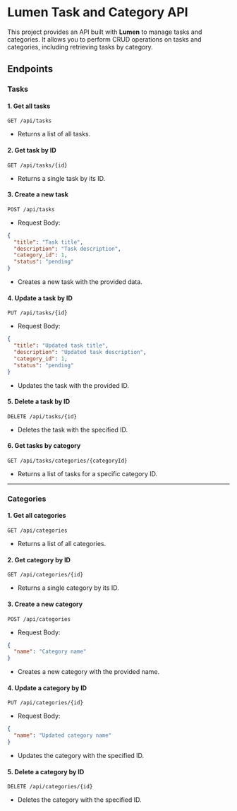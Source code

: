 
# Lumen Task and Category API

This project provides an API built with **Lumen** to manage tasks and categories. It allows you to perform CRUD operations on tasks and categories, including retrieving tasks by category.

## Endpoints

### Tasks

#### 1. Get all tasks
```http
GET /api/tasks
```
- Returns a list of all tasks.

#### 2. Get task by ID
```http
GET /api/tasks/{id}
```
- Returns a single task by its ID.

#### 3. Create a new task
```http
POST /api/tasks
```
- Request Body:
```json
{
  "title": "Task title",
  "description": "Task description",
  "category_id": 1,
  "status": "pending"
}
```
- Creates a new task with the provided data.

#### 4. Update a task by ID
```http
PUT /api/tasks/{id}
```
- Request Body:
```json
{
  "title": "Updated task title",
  "description": "Updated task description",
  "category_id": 1, 
  "status": "pending"
}
```
- Updates the task with the provided ID.

#### 5. Delete a task by ID
```http
DELETE /api/tasks/{id}
```
- Deletes the task with the specified ID.

#### 6. Get tasks by category
```http
GET /api/tasks/categories/{categoryId}
```
- Returns a list of tasks for a specific category ID.

---

### Categories

#### 1. Get all categories
```http
GET /api/categories
```
- Returns a list of all categories.

#### 2. Get category by ID
```http
GET /api/categories/{id}
```
- Returns a single category by its ID.

#### 3. Create a new category
```http
POST /api/categories
```
- Request Body:
```json
{
  "name": "Category name"
}
```
- Creates a new category with the provided name.

#### 4. Update a category by ID
```http
PUT /api/categories/{id}
```
- Request Body:
```json
{
  "name": "Updated category name"
}
```
- Updates the category with the specified ID.

#### 5. Delete a category by ID
```http
DELETE /api/categories/{id}
```
- Deletes the category with the specified ID.
